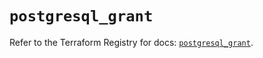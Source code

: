 # `postgresql_grant`

Refer to the Terraform Registry for docs: [`postgresql_grant`](https://registry.terraform.io/providers/sourcegraph/postgresql/1.23.0-sg.2/docs/resources/grant).
